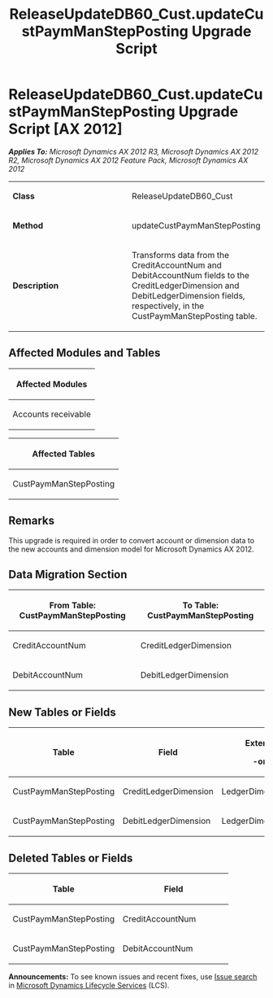 ﻿---
title: ReleaseUpdateDB60_Cust.updateCustPaymManStepPosting Upgrade Script
TOCTitle: ReleaseUpdateDB60_Cust.updateCustPaymManStepPosting Upgrade Script
ms:assetid: 790d2f2e-c18a-ea8e-dc29-903f34f5c723
ms:mtpsurl: https://msdn.microsoft.com/en-us/library/JJ719390(v=AX.60)
ms:contentKeyID: 49709181
ms.date: 05/18/2015
mtps_version: v=AX.60
---

# ReleaseUpdateDB60\_Cust.updateCustPaymManStepPosting Upgrade Script [AX 2012]


_**Applies To:** Microsoft Dynamics AX 2012 R3, Microsoft Dynamics AX 2012 R2, Microsoft Dynamics AX 2012 Feature Pack, Microsoft Dynamics AX 2012_

<table>
<colgroup>
<col style="width: 50%" />
<col style="width: 50%" />
</colgroup>
<tbody>
<tr class="odd">
<td><p><strong>Class</strong></p></td>
<td><p>ReleaseUpdateDB60_Cust</p></td>
</tr>
<tr class="even">
<td><p><strong>Method</strong></p></td>
<td><p>updateCustPaymManStepPosting</p></td>
</tr>
<tr class="odd">
<td><p><strong>Description</strong></p></td>
<td><p>Transforms data from the CreditAccountNum and DebitAccountNum fields to the CreditLedgerDimension and DebitLedgerDimension fields, respectively, in the CustPaymManStepPosting table.</p></td>
</tr>
</tbody>
</table>


## Affected Modules and Tables

<table>
<colgroup>
<col style="width: 100%" />
</colgroup>
<thead>
<tr class="header">
<th><p>Affected Modules</p></th>
</tr>
</thead>
<tbody>
<tr class="odd">
<td><p>Accounts receivable</p></td>
</tr>
</tbody>
</table>


<table>
<colgroup>
<col style="width: 100%" />
</colgroup>
<thead>
<tr class="header">
<th><p>Affected Tables</p></th>
</tr>
</thead>
<tbody>
<tr class="odd">
<td><p>CustPaymManStepPosting</p></td>
</tr>
</tbody>
</table>


## Remarks

This upgrade is required in order to convert account or dimension data to the new accounts and dimension model for Microsoft Dynamics AX 2012.

## Data Migration Section

<table>
<colgroup>
<col style="width: 50%" />
<col style="width: 50%" />
</colgroup>
<thead>
<tr class="header">
<th><p>From Table: CustPaymManStepPosting</p></th>
<th><p>To Table: CustPaymManStepPosting</p></th>
</tr>
</thead>
<tbody>
<tr class="odd">
<td><p>CreditAccountNum</p></td>
<td><p>CreditLedgerDimension</p></td>
</tr>
<tr class="even">
<td><p>DebitAccountNum</p></td>
<td><p>DebitLedgerDimension</p></td>
</tr>
</tbody>
</table>


## New Tables or Fields

<table>
<colgroup>
<col style="width: 33%" />
<col style="width: 33%" />
<col style="width: 33%" />
</colgroup>
<thead>
<tr class="header">
<th><p>Table</p></th>
<th><p>Field</p></th>
<th><p>Extended Data Type</p>
<p>-or- Base Enum</p></th>
</tr>
</thead>
<tbody>
<tr class="odd">
<td><p>CustPaymManStepPosting</p></td>
<td><p>CreditLedgerDimension</p></td>
<td><p>LedgerDimensionDefaultAccount</p></td>
</tr>
<tr class="even">
<td><p>CustPaymManStepPosting</p></td>
<td><p>DebitLedgerDimension</p></td>
<td><p>LedgerDimensionDefaultAccount</p></td>
</tr>
</tbody>
</table>


## Deleted Tables or Fields

<table>
<colgroup>
<col style="width: 50%" />
<col style="width: 50%" />
</colgroup>
<thead>
<tr class="header">
<th><p>Table</p></th>
<th><p>Field</p></th>
</tr>
</thead>
<tbody>
<tr class="odd">
<td><p>CustPaymManStepPosting</p></td>
<td><p>CreditAccountNum</p></td>
</tr>
<tr class="even">
<td><p>CustPaymManStepPosting</p></td>
<td><p>DebitAccountNum</p></td>
</tr>
</tbody>
</table>

  
**Announcements:** To see known issues and recent fixes, use [Issue search](http://go.microsoft.com/fwlink/?linkid=389258) in [Microsoft Dynamics Lifecycle Services](http://go.microsoft.com/fwlink/?linkid=306505) (LCS).


